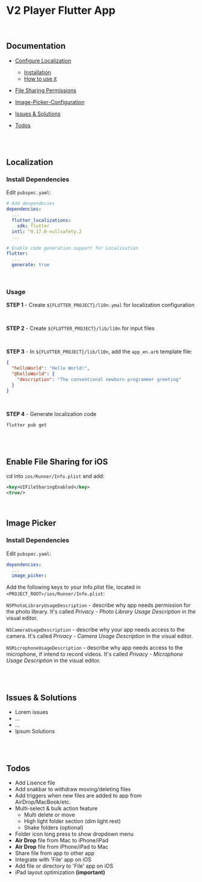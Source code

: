 # V2 Player Flutter App

<br />

## Documentation

- [Configure Localization](#localization)

  - [Installation](#install-dependencies)
  - [How to use it](#usage)

- [File Sharing Permissions](#enable-file-sharing-for-iOS)
- [Image-Picker-Configuration](#image-picker)
- [Issues & Solutions](#issues-&-solutions)
- [Todos](#todos)

<br /><br />

## Localization

### Install Dependencies

Edit `pubspec.yaml`:

```yaml
# Add denpendecies
dependencies:
  ...
  flutter_localizations:
    sdk: flutter
  intl: ^0.17.0-nullsafety.2
  ...

# Enable code generation support for Localization
flutter:
  ...
  generate: true
```

<br />

### Usage

**STEP 1** - Create `${FLUTTER_PROJECT}/l10n.ymal` for localization configuration

<br />

**STEP 2** - Create `${FLUTTER_PROJECT}/lib/l10n` for input files

<br />

**STEP 3** - In `${FLUTTER_PROJECT}/lib/l10n`, add the `app_en.arb` template file:

```json
{
  "helloWorld": "Hello World!",
  "@helloWorld": {
    "description": "The conventional newborn programmer greeting"
  }
}
```

<br />

**STEP 4** - Generate localization code

```sh
flutter pub get
```

<br /><br />

## Enable File Sharing for iOS

cd into `ios/Runner/Info.plist` and add:

```xml
<key>UIFileSharingEnabled</key>
<true/>
```

<br />

## Image Picker

### Install Dependencies

Edit `pubspec.yaml`:

```yaml
dependencies:
  ...
  image_picker:
```

Add the following keys to your Info.plist file, located in `<PROJECT_ROOT>/ios/Runner/Info.plist`:

`NSPhotoLibraryUsageDescription` - describe why app needs permission for the photo library. It's called _Privacy - Photo Library Usage Description_ in the visual editor.

`NSCameraUsageDescription` - describe why your app needs access to the camera. It's called _Privacy - Camera Usage Description_ in the visual editor.

`NSMicrophoneUsageDescription` - describe why app needs access to the microphone, if intend to record videos. It's called _Privacy - Microphone Usage Description_ in the visual editor.

<br /><br />

## Issues & Solutions

- Lorem issues
- ...
- ...
- Ipsum Solutions

<br /><br />

## Todos

- Add Lisence file
- Add snakbar to withdraw moving/deleting files
- Add triggers when new files are added to app from AirDrop/MacBook/etc.
- Multi-select & bulk action feature
  - Multi delete or move
  - High light folder section (dim light rest)
  - Shake folders (optional)
- Folder icon long press to show dropdown menu
- **Air Drop** file from Mac to iPhone/iPad
- **Air Drop** file from iPhone/iPad to Mac
- Share file from app to other app
- Integrate with 'File' app on iOS
- Add file or directory to 'File' app on iOS
- iPad layout optimization **(important)**
